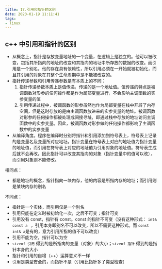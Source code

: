 ```yaml
---
title: 17.引用和指针的区别
date: 2023-01-19 11:11:41
tags:
- linux
---
```


## c++ 中引用和指针的区别

- 从概念上，指针是存放变量地址的一个变量，在逻辑上是独立的。他可以被改变，包括其所指向的地址的改变和其指向的地址中所存放的数据的改变。而引用是一个别名，他的存在具有依赖性，所以引用必须在一开始就被初始化，而且其引用的对象在其整个生命周期中是不能被改变的。
- 指针传递参数和引用传递参数是有本质上的不同：
    1. 指针传递参数本质上是值传递，传递的是一个地址值。值传递的特点是被调函数对形参的任何操作都是作为局部变量进行，不会影响主调函数的实参变量的值
    2. 引用传递过程中，被调函数的形参虽然也作为局部变量在栈中开辟了内存空间，但是这时存放的是由主调函数放进来的实参变量的地址。被调函数对形参的任何操作都被处理成间接寻址，即通过栈中存放的地址访问主调函数中的实参变量。因此，被调函数对形参做的任何操作都影响了主调函数中的实参变量
- 从编译角度。程序在编译时分别将指针和引用添加到符号表上，符号表上记录的是变量名及变量所对应地址。指针变量在符号表上对应的地址值为指针变量的地址值，而引用在符号表上对应的地址值为引用对象的地址值。符号表生成后就不会再改，因此指针可以改变其指向的对象（指针变量中的值可以改），而引用对象则不能修改。

相同点：

- 都是地址的概念，指针指向一块内存，他的内容是所指内存的地址；而引用则是某块内存的别名

不同点：

- 指针是一个实体，而引用仅是一个别名
- 引用只能在定义时被初始化一次，之后不可变；指针可变
- 引用没有 const，指针有 const。const 的指针不可变（没有这种形式： `int& const a `  ，引用本身即别名不可以改变，所以不需要这种形式。而 `const int& a`是有的，意为引用所指的值不可以改变）
- 引用不能为空，指针可以为空
- `sizeof 引用` 得到的是所指向的变量（对象）的大小；`sizeof 指针` 得到的是指针本身的大小
- 指针和引用的自增（++）运算意义不一样
- 引用是类型安全的，而指针不是（引用比指针多了类型检查）



 
